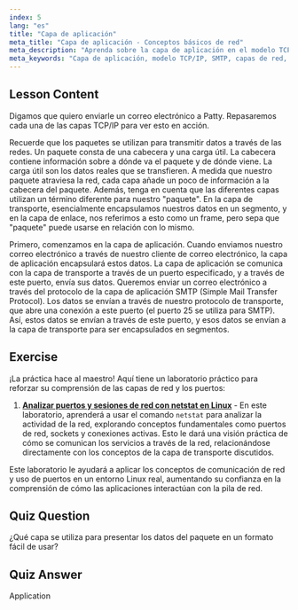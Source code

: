 ```yaml
---
index: 5
lang: "es"
title: "Capa de aplicación"
meta_title: "Capa de aplicación - Conceptos básicos de red"
meta_description: "Aprenda sobre la capa de aplicación en el modelo TCP/IP, cómo maneja los datos para el correo electrónico (SMTP) y su papel en la comunicación de red. Comprenda las capas de red."
meta_keywords: "Capa de aplicación, modelo TCP/IP, SMTP, capas de red, redes Linux, tutorial para principiantes, comunicación de red"
---
```


## Lesson Content

Digamos que quiero enviarle un correo electrónico a Patty. Repasaremos cada una de las capas TCP/IP para ver esto en acción.

Recuerde que los paquetes se utilizan para transmitir datos a través de las redes. Un paquete consta de una cabecera y una carga útil. La cabecera contiene información sobre a dónde va el paquete y de dónde viene. La carga útil son los datos reales que se transfieren. A medida que nuestro paquete atraviesa la red, cada capa añade un poco de información a la cabecera del paquete. Además, tenga en cuenta que las diferentes capas utilizan un término diferente para nuestro "paquete". En la capa de transporte, esencialmente encapsulamos nuestros datos en un segmento, y en la capa de enlace, nos referimos a esto como un frame, pero sepa que "paquete" puede usarse en relación con lo mismo.

Primero, comenzamos en la capa de aplicación. Cuando enviamos nuestro correo electrónico a través de nuestro cliente de correo electrónico, la capa de aplicación encapsulará estos datos. La capa de aplicación se comunica con la capa de transporte a través de un puerto especificado, y a través de este puerto, envía sus datos. Queremos enviar un correo electrónico a través del protocolo de la capa de aplicación SMTP (Simple Mail Transfer Protocol). Los datos se envían a través de nuestro protocolo de transporte, que abre una conexión a este puerto (el puerto 25 se utiliza para SMTP). Así, estos datos se envían a través de este puerto, y esos datos se envían a la capa de transporte para ser encapsulados en segmentos.

## Exercise

¡La práctica hace al maestro! Aquí tiene un laboratorio práctico para reforzar su comprensión de las capas de red y los puertos:

1. **[Analizar puertos y sesiones de red con netstat en Linux](https://labex.io/es/labs/linux-analyze-network-ports-and-sessions-with-netstat-in-linux-592741)** - En este laboratorio, aprenderá a usar el comando `netstat` para analizar la actividad de la red, explorando conceptos fundamentales como puertos de red, sockets y conexiones activas. Esto le dará una visión práctica de cómo se comunican los servicios a través de la red, relacionándose directamente con los conceptos de la capa de transporte discutidos.

Este laboratorio le ayudará a aplicar los conceptos de comunicación de red y uso de puertos en un entorno Linux real, aumentando su confianza en la comprensión de cómo las aplicaciones interactúan con la pila de red.

## Quiz Question

¿Qué capa se utiliza para presentar los datos del paquete en un formato fácil de usar?

## Quiz Answer

Application
